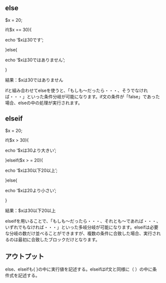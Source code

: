 ## else

$x = 20;

if($x == 30){

echo ‘$xは30です’;

}else{

echo ‘$xは30ではありません’;

}

結果：$xは30ではありません

ifと組み合わせてelseを使うと、「もしも〜だったら・・・、そうでなければ・・・」といった条件分岐が可能になります。if文の条件が「false」であった場合、elseの中の処理が実行されます。

## elseif

$x = 20;

if($x > 30){

echo ‘$xは30より大きい’;

}elseif($x > = 20){

echo ‘$xは30以下20以上’;

}else{

echo ‘$xは20より小さい’;

}

結果：$xは30以下20以上

elseifを用いることで、「もしも〜だったら・・・、それとも〜であれば・・・、いずれでもなければ・・・」といった多岐分岐が可能になります。elseifは必要な分岐の数だけ並べることができますが、複数の条件に合致した場合、実行されるのは最初に合致したブロックだけとなります。

## アウトプット

else、elseifも{ }の中に実行値を記述する。elseifはif文と同様に（ ）の中に条件式を記述する。
